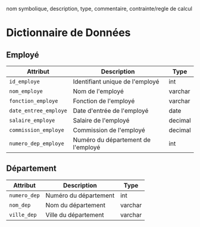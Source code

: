 nom symbolique, description, type, commentaire, contrainte/regle de calcul
# Dictionnaire de Données

## Employé

| Attribut              | Description                  |Type|
|-----------------------|------------------------------|---------|
| `id_employe`          | Identifiant unique de l'employé |int|
| `nom_employe`         | Nom de l'employé             |varchar|
| `fonction_employe`    | Fonction de l'employé        |varchar|
| `date_entree_employe` | Date d'entrée de l'employé   |date|
| `salaire_employe`     | Salaire de l'employé         |decimal|
| `commission_employe`  | Commission de l'employé      |decimal|
| `numero_dep_employe`  | Numéro du département de l'employé |int|

## Département

| Attribut      | Description                  |Type|
|---------------|------------------------------|-----|
| `numero_dep`  | Numéro du département        |int|
| `nom_dep`     | Nom du département           |varchar|
| `ville_dep`   | Ville du département         |varchar|

